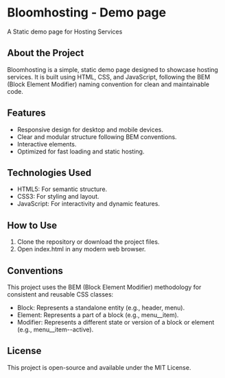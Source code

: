 # Bloomhosting - Demo page

A Static demo page for Hosting Services

## About the Project

Bloomhosting is a simple, static demo page designed to showcase hosting services. It is built using HTML, CSS, and JavaScript, following the BEM (Block Element Modifier) naming convention for clean and maintainable code.

## Features

- Responsive design for desktop and mobile devices.
- Clear and modular structure following BEM conventions.
- Interactive elements.
- Optimized for fast loading and static hosting.

## Technologies Used

- HTML5: For semantic structure.
- CSS3: For styling and layout.
- JavaScript: For interactivity and dynamic features.

## How to Use

1. Clone the repository or download the project files.
2. Open index.html in any modern web browser.

## Conventions

This project uses the BEM (Block Element Modifier) methodology for consistent and reusable CSS classes:

- Block: Represents a standalone entity (e.g., header, menu).
- Element: Represents a part of a block (e.g., menu\_\_item).
- Modifier: Represents a different state or version of a block or element (e.g., menu\_\_item--active).

## License

This project is open-source and available under the MIT License.
